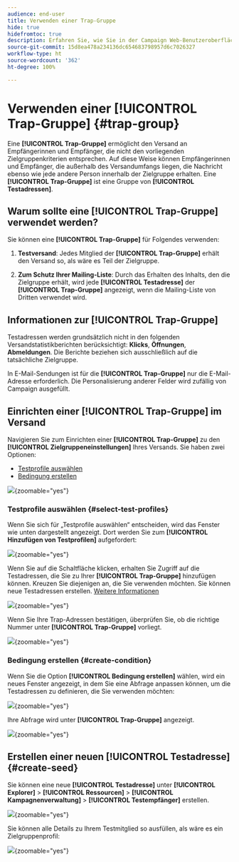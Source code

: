 ```yaml
---
audience: end-user
title: Verwenden einer Trap-Gruppe
hide: true
hidefromtoc: true
description: Erfahren Sie, wie Sie in der Campaign Web-Benutzeroberfläche eine Trap-Gruppe für Ihren Versand verwenden.
source-git-commit: 15d8ea478a234136dc654683798957d6c7026327
workflow-type: ht
source-wordcount: '362'
ht-degree: 100%

---
```


# Verwenden einer **[!UICONTROL Trap-Gruppe]** {#trap-group}

Eine **[!UICONTROL Trap-Gruppe]** ermöglicht den Versand an Empfängerinnen und Empfänger, die nicht den vorliegenden Zielgruppenkriterien entsprechen. Auf diese Weise können Empfängerinnen und Empfänger, die außerhalb des Versandumfangs liegen, die Nachricht ebenso wie jede andere Person innerhalb der Zielgruppe erhalten.
Eine **[!UICONTROL Trap-Gruppe]** ist eine Gruppe von **[!UICONTROL Testadressen]**.

## Warum sollte eine **[!UICONTROL Trap-Gruppe]** verwendet werden?

Sie können eine **[!UICONTROL Trap-Gruppe]** für Folgendes verwenden:

1. **Testversand**: Jedes Mitglied der **[!UICONTROL Trap-Gruppe]** erhält den Versand so, als wäre es Teil der Zielgruppe.


1. **Zum Schutz Ihrer Mailing-Liste**: Durch das Erhalten des Inhalts, den die Zielgruppe erhält, wird jede **[!UICONTROL Testadresse]** der **[!UICONTROL Trap-Gruppe]** angezeigt, wenn die Mailing-Liste von Dritten verwendet wird.

## Informationen zur **[!UICONTROL Trap-Gruppe]**

Testadressen werden grundsätzlich nicht in den folgenden Versandstatistikberichten berücksichtigt: **Klicks**, **Öffnungen**, **Abmeldungen**. Die Berichte beziehen sich ausschließlich auf die tatsächliche Zielgruppe.

In E-Mail-Sendungen ist für die **[!UICONTROL Trap-Gruppe]** nur die E-Mail-Adresse erforderlich. Die Personalisierung anderer Felder wird zufällig von Campaign ausgefüllt.

## Einrichten einer **[!UICONTROL Trap-Gruppe]** im Versand

Navigieren Sie zum Einrichten einer **[!UICONTROL Trap-Gruppe]** zu den **[!UICONTROL Zielgruppeneinstellungen]** Ihres Versands. Sie haben zwei Optionen:
- [Testprofile auswählen](#select-test-profile)
- [Bedingung erstellen](#create-condition)

![](assets/trap-group.png){zoomable="yes"}

### Testprofile auswählen {#select-test-profiles}

Wenn Sie sich für „Testprofile auswählen“ entscheiden, wird das Fenster wie unten dargestellt angezeigt. Dort werden Sie zum **[!UICONTROL Hinzufügen von Testprofilen]** aufgefordert:

![](assets/trap-no-test-profile.png){zoomable="yes"}

Wenn Sie auf die Schaltfläche klicken, erhalten Sie Zugriff auf die Testadressen, die Sie zu Ihrer **[!UICONTROL Trap-Gruppe]** hinzufügen können. Kreuzen Sie diejenigen an, die Sie verwenden möchten.
Sie können neue Testadressen erstellen. [Weitere Informationen](#create-seed)

![](assets/trap-select-test-profiles.png){zoomable="yes"}

Wenn Sie Ihre Trap-Adressen bestätigen, überprüfen Sie, ob die richtige Nummer unter **[!UICONTROL Trap-Gruppe]** vorliegt.

![](assets/trap-check.png){zoomable="yes"}

### Bedingung erstellen {#create-condition}

Wenn Sie die Option **[!UICONTROL Bedingung erstellen]** wählen, wird ein neues Fenster angezeigt, in dem Sie eine Abfrage anpassen können, um die Testadressen zu definieren, die Sie verwenden möchten:

![](assets/trap-create-condition.png){zoomable="yes"}

Ihre Abfrage wird unter **[!UICONTROL Trap-Gruppe]** angezeigt.

![](assets/trap-custom.png){zoomable="yes"}

## Erstellen einer neuen **[!UICONTROL Testadresse]** {#create-seed}

Sie können eine neue **[!UICONTROL Testadresse]** unter **[!UICONTROL Explorer]** > **[!UICONTROL Ressourcen]** > **[!UICONTROL Kampagnenverwaltung]** > **[!UICONTROL Testempfänger]** erstellen.

![](assets/trap-create.png){zoomable="yes"}

Sie können alle Details zu Ihrem Testmitglied so ausfüllen, als wäre es ein Zielgruppenprofil:

![](assets/trap-create-contact.png){zoomable="yes"}